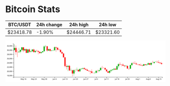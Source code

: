 # Bitcoin Stats

BTC/USDT|24h change|24h high|24h low|
|---|---|---|---|
|$23418.78|-1.90%|$24446.71|$23321.60|

<img src="./chart.svg">
